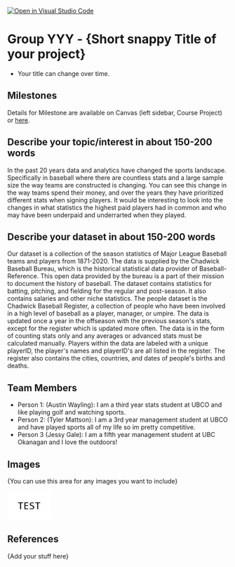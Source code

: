 [![Open in Visual Studio Code](https://classroom.github.com/assets/open-in-vscode-f059dc9a6f8d3a56e377f745f24479a46679e63a5d9fe6f495e02850cd0d8118.svg)](https://classroom.github.com/online_ide?assignment_repo_id=5828092&assignment_repo_type=AssignmentRepo)
# Group YYY - {Short snappy Title of your project}

- Your title can change over time.

## Milestones

Details for Milestone are available on Canvas (left sidebar, Course Project) or [here](https://firas.moosvi.com/courses/data301/project/milestone01.html).

## Describe your topic/interest in about 150-200 words

In the past 20 years data and analytics have changed the sports landscape. Specifically in baseball where there are countless stats and a large sample size the way teams are constructed is changing. You can see this change in the way teams spend their money, and over the years they have prioritized different stats when signing players. It would be interesting to look into the changes in what statistics the highest paid players had in common and who may have been underpaid and underrarted when they played.  

## Describe your dataset in about 150-200 words

Our dataset is a collection of the season statistics of Major League Baseball teams and players from 1871-2020. The data is supplied by the Chadwick Baseball Bureau, which is the historical statistical data provider of Baseball-Reference. This open data provided by the bureau is a part of their mission to document the history of baseball. The dataset contains statistics for batting, pitching, and fielding for the regular and post-season. It also contains salaries and other niche statistics. The people dataset is the Chadwick Baseball Register, a collection of people who have been involved in a high level of baseball as a player, manager, or umpire. The data is updated once a year in the offseason with the previous season's stats, except for the register which is updated more often. The data is in the form of counting stats only and any averages or advanced stats must be calculated manually. Players within the data are labeled with a unique playerID, the player's names and playerID's are all listed in the register. The register also contains the cities, countries, and dates of people's births and deaths. 
## Team Members

- Person 1: (Austin Wayling): I am a third year stats student at UBCO and like playing golf and watching sports.
- Person 2: (Tyler Mattson): I am a 3rd year management student at UBCO and have played sports all of my life so im pretty competitive.
- Person 3 (Jessy Gale): I am a fifth year management student at UBC Okanagan and I love the outdoors!

## Images

{You can use this area for any images you want to include}

<img src ="images/test.png" width="100px">

## References

{Add your stuff here}



